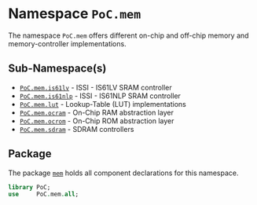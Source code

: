 # Namespace `PoC.mem`

The namespace `PoC.mem` offers different on-chip and off-chip memory and memory-controller
implementations.


## Sub-Namespace(s)

 - [`PoC.mem.is61lv`][mem_is61lv] - ISSI - IS61LV SRAM controller
 - [`PoC.mem.is61nlp`][mem_is61nlp] - ISSI - IS61NLP SRAM controller
 - [`PoC.mem.lut`][mem_lut] - Lookup-Table (LUT) implementations
 - [`PoC.mem.ocram`][mem_ocram] - On-Chip RAM abstraction layer
 - [`PoC.mem.ocrom`][mem_ocrom] - On-Chip ROM abstraction layer
 - [`PoC.mem.sdram`][mem_sdram] - SDRAM controllers


## Package

The package [`mem`][mem.pkg] holds all component declarations for this namespace.

```VHDL
library PoC;
use     PoC.mem.all;
```


 [mem.pkg]:				mem.pkg.vhdl
 
 [mem_is61lv]:		is61lv
 [mem_is61nlp]:		is61nlp
 [mem_lut]:				lut
 [mem_ocram]:			ocram
 [mem_ocrom]:			ocrom
 [mem_sdram]:			sdram

